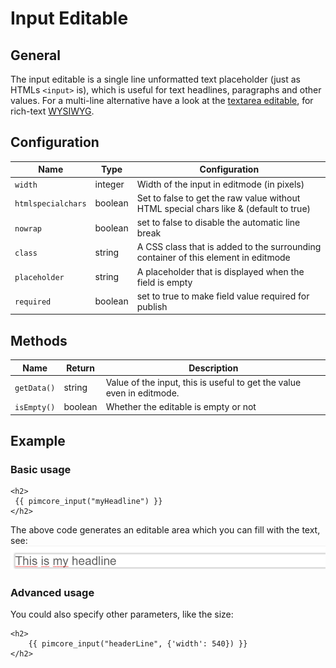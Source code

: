# Input Editable

## General

The input editable is a single line unformatted text placeholder (just as HTMLs `<input>` is), which is useful for text headlines, paragraphs and other values. 
For a multi-line alternative have a look at the [textarea editable](./36_Textarea.md), for rich-text [WYSIWYG](./40_WYSIWYG.md). 

## Configuration

| Name               | Type    | Configuration                                                                         |
|--------------------|---------|---------------------------------------------------------------------------------------|
| `width`            | integer | Width of the input in editmode (in pixels)                                            |
| `htmlspecialchars` | boolean | Set to false to get the raw value without HTML special chars like & (default to true) |
| `nowrap`           | boolean | set to false to disable the automatic line break                                      |
| `class`            | string  | A CSS class that is added to the surrounding container of this element in editmode    |
| `placeholder`      | string  | A placeholder that is displayed when the field is empty                               |
| `required`         | boolean | set to true to make field value required for publish                                  |

## Methods

| Name        | Return   | Description                                                           |
|-------------|----------|-----------------------------------------------------------------------|
| `getData()` | string   | Value of the input, this is useful to get the value even in editmode. |
| `isEmpty()` | boolean  | Whether the editable is empty or not                                  |

## Example 

### Basic usage 

```twig
<h2>
 {{ pimcore_input("myHeadline") }}
</h2>
```

The above code generates an editable area which you can fill with the text, see:
![Inpute preview in the backend](../../img/input_backend_preview.png)

### Advanced usage

You could also specify other parameters, like the size:

```twig
<h2>
    {{ pimcore_input("headerLine", {'width': 540}) }}
</h2>
```
